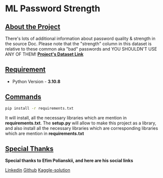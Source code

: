 # ML Password Strength

## <u>About the Project</u>

There's lots of additional information about password quality & strength in the source Doc. Please note that the "strength" column in this dataset is relative to these common aka "bad" passwords and YOU SHOULDN'T USE ANY OF THEM! <a href="https://www.kaggle.com/datasets/utkarshx27/passwords/">**Project's Dataset Link**</a>

## <u>Requirement</u>
- Python Version - **3.10.8**

## <u>Commands</u>
```bash
pip install -r requirements.txt
```

It will install, all the necessary libraries which are mention in **requirements.txt**. The **setup.py** will allow to make this project as a library, and also install all the necessary libraries which are corresponding libraries which are mention in **requirements.txt**

## <u>**Special Thanks**</u>
**Special thanks to Efim Polianskii, and here are his social links**

[Linkedin]("https://www.linkedin.com/in/efimpolianskii/") [Github]("https://github.com/efimpolianskii")
[Kaggle-solution]("https://www.kaggle.com/code/timmofeyy/machine-learning-password-weakness-prediction/")

